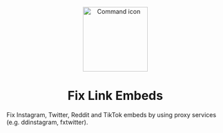 <p align="center">
  <img src="https://i.imgur.com/aUDiXei.png" width="150" alt="Command icon" />
  <h1 align="center">Fix Link Embeds</h1>
</p>

Fix Instagram, Twitter, Reddit and TikTok embeds by using proxy services (e.g. ddinstagram, fxtwitter).
